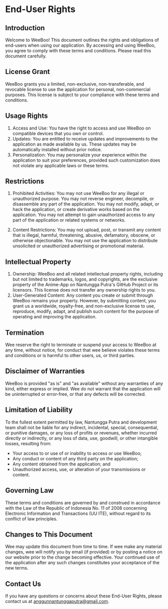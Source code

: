 # End-User Rights

## Introduction

Welcome to WeeBoo! This document outlines the rights and obligations of end-users when using our application. By accessing and using WeeBoo, you agree to comply with these terms and conditions. Please read this document carefully.

## License Grant

WeeBoo grants you a limited, non-exclusive, non-transferable, and revocable license to use the application for personal, non-commercial purposes. This license is subject to your compliance with these terms and conditions.

## Usage Rights

1.  Access and Use:
    You have the right to access and use WeeBoo on compatible devices that you own or control.
2.  Updates:
    You are entitled to receive updates and improvements to the application as made available by us. These updates may be automatically installed without prior notice.
3.  Personalization:
    You may personalize your experience within the application to suit your preferences, provided such customization does not violate any applicable laws or these terms.

## Restrictions

1.  Prohibited Activities:
    You may not use WeeBoo for any illegal or unauthorized purpose.
    You may not reverse engineer, decompile, or disassemble any part of the application.
    You may not modify, adapt, or hack the application, or create derivative works based on the application.
    You may not attempt to gain unauthorized access to any part of the application or related systems or networks.

2.  Content Restrictions:
    You may not upload, post, or transmit any content that is illegal, harmful, threatening, abusive, defamatory, obscene, or otherwise objectionable.
    You may not use the application to distribute unsolicited or unauthorized advertising or promotional material.

## Intellectual Property

1.  Ownership:
    WeeBoo and all related intellectual property rights, including but not limited to trademarks, logos, and copyrights, are the exclusive property of the Anime-App on Nantungga Putra's GitHub Project or its licensors. This license does not transfer any ownership rights to you.
2.  User-Generated Content:
    Any content you create or submit through WeeBoo remains your property. However, by submitting content, you grant us a worldwide, royalty-free, and non-exclusive license to use, reproduce, modify, adapt, and publish such content for the purpose of operating and improving the application.

## Termination

Wee reserve the right to terminate or suspend your access to WeeBoo at any time, without notice, for conduct that wee believe violates these terms and conditions or is harmful to other users, us, or third parties.

## Disclaimer of Warranties

WeeBoo is provided "as is" and "as available" without any warranties of any kind, either express or implied. Wee do not warrant that the application will be uninterrupted or error-free, or that any defects will be corrected.

## Limitation of Liability

To the fullest extent permitted by law, Nantungga Putra and development team shall not be liable for any indirect, incidental, special, consequential, or punitive damages, or any loss of profits or revenues, whether incurred directly or indirectly, or any loss of data, use, goodwill, or other intangible losses, resulting from:

- Your access to or use of or inability to access or use WeeBoo;
- Any conduct or content of any third party on the application;
- Any content obtained from the application; and
- Unauthorized access, use, or alteration of your transmissions or content.

## Governing Law

These terms and conditions are governed by and construed in accordance with the Law of the Republic of Indonesia No. 11 of 2008 concerning Electronic Information and Transactions (UU ITE), without regard to its conflict of law principles.

## Changes to This Document

Wee may update this document from time to time. If wee make any material changes, wee will notify you by email (if provided) or by posting a notice on our website prior to the change becoming effective. Your continued use of the application after any such changes constitutes your acceptance of the new terms.

## Contact Us

If you have any questions or concerns about these End-User Rights, please contact us at anggunnantunggaputra@gmail.com.
